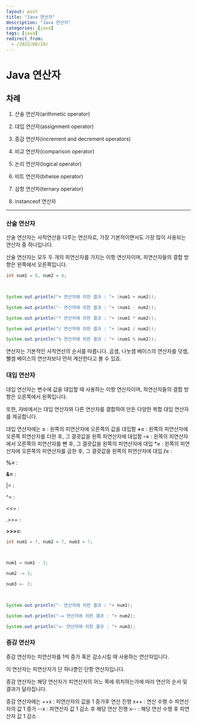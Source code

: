 ```yaml
---
layout: post
title: "Java 연산자"
description: "Java 연산자"
categories: [java]
tags: [java]
redirect_from:
  - /2023/08/19/
---
```


# Java 연산자

## 차례
1. 산술 연산자(arithmetic operator)

2. 대입 연산자(assignment operator)

3. 증감 연산자(increment and decrement operators)

4. 비교 연산자(comparison operator)

5. 논리 연산자(logical operator)

6. 비트 연산자(bitwise operator)

7. 삼항 연산자(ternary operator)

8. instanceof 연산자

***

### 산술 연산자
산술 연산자는 사칙연산을 다루는 연산자로, 가장 기본적이면서도 가장 많이 사용되는 연산자 중 하나입니다.

산술 연산자는 모두 두 개의 피연산자를 가지는 이항 연산자이며, 피연산자들의 결합 방향은 왼쪽에서 오른쪽입니다.

```java
int num1 = 8, num2 = 4;

 

System.out.println("+ 연산자에 의한 결과 : "+ (num1 + num2));

System.out.println("- 연산자에 의한 결과 : "+ (num1 - num2));

System.out.println("* 연산자에 의한 결과 : "+ (num1 * num2));

System.out.println("/ 연산자에 의한 결과 : "+ (num1 / num2));

System.out.println("% 연산자에 의한 결과 : "+ (num1 % num2));
```
연산자는 기본적인 사칙연산의 순서를 따릅니다. 곱셈, 나눗셈 베이스의 연산자를 덧셈, 뺄셈 베이스의 연산자보다 먼저 계산한다고 볼 수 있죠.

### 대입 연산자
대입 연산자는 변수에 값을 대입할 때 사용하는 이항 연산자이며, 피연산자들의 결합 방향은 오른쪽에서 왼쪽입니다.

또한, 자바에서는 대입 연산자와 다른 연산자를 결합하여 만든 다양한 복합 대입 연산자를 제공합니다.

대입 연산자에는
**=** : 왼쪽의 피연산자에 오른쪽의 값을 대입함
**+=**  : 왼쪽의 피연산자에 오른쪽 피연산자를 더한 후, 그 결괏값을 왼쪽 피연산자에 대입함
**-=**  : 왼쪽의 피연산자에서 오른쪽의 피연산자를 뺀 후, 그 결괏값을 왼쪽의 피연산자에 대입
***=**  : 왼쪽의 피연산자에 오른쪽의 피연산자를 곱한 후, 그 결괏값을 왼쪽의 피연산자에 대입
**/=**  :

**%=**  :

**&=**  :

|=  :

^=  :

<<= :

.>>= :

**>>>=**:

```java
int num1 = 7, num2 = 7, num3 = 7;

 

num1 = num1 - 3;

num2 -= 3;

num3 =- 3;

 

System.out.println("- 연산자에 의한 결과 : "+ num1);

System.out.println("-= 연산자에 의한 결과 : "+ num2);

System.out.println("=- 연산자에 의한 결과 : "+ num3);
```

### 증감 연산자
증감 연산자는 피연산자를 1씩 증가 혹은 감소시킬 때 사용하는 연산자입니다.

이 연산자는 피연산자가 단 하나뿐인 단항 연산자입니다.

 

증감 연산자는 해당 연산자가 피연산자의 어느 쪽에 위치하는가에 따라 연산의 순서 및 결과가 달라집니다.

증감 연산자에는 
++x : 피연산자의 값을 1 증가후 연산 진행
x++ : 연산 수행 수 피연산자의 값 1 증가
--x : 피연산자 값 1 감소 후 해당 연산 진행
x-- : 해당 연산 수행 후 피연산자 값 1 감소
